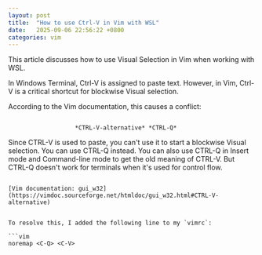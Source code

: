 ```yaml
---
layout: post
title:  "How to use Ctrl-V in Vim with WSL"
date:   2025-09-06 22:56:22 +0800
categories: vim
---
```

This article discusses how to use Visual Selection in Vim when working with WSL.

In Windows Terminal, Ctrl-V is assigned to paste text. However, in Vim, Ctrl-V is a critical shortcut for blockwise Visual selection.

According to the Vim documentation, this causes a conflict:

> ```
                       *CTRL-V-alternative* *CTRL-Q*
Since CTRL-V is used to paste, you can't use it to start a blockwise Visual
selection.  You can use CTRL-Q instead.  You can also use CTRL-Q in Insert
mode and Command-line mode to get the old meaning of CTRL-V.  But CTRL-Q
doesn't work for terminals when it's used for control flow.
```

[Vim documentation: gui_w32](https://vimdoc.sourceforge.net/htmldoc/gui_w32.html#CTRL-V-alternative)


To resolve this, I added the following line to my `vimrc`:

```vim
noremap <C-Q> <C-V>
```
